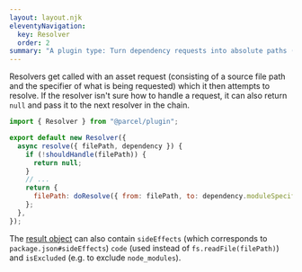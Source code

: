 ```yaml
---
layout: layout.njk
eleventyNavigation:
  key: Resolver
  order: 2
summary: "A plugin type: Turn dependency requests into absolute paths (or exclude them)"
---
```


Resolvers get called with an asset request (consisting of a source file path
and the specifier of what is being requested) which it then attempts to
resolve. If the resolver isn't sure how to handle a request, it can also return
`null` and pass it to the next resolver in the chain.

```js
import { Resolver } from "@parcel/plugin";

export default new Resolver({
  async resolve({ filePath, dependency }) {
    if (!shouldHandle(filePath)) {
      return null;
    }
    // ...
    return {
      filePath: doResolve({ from: filePath, to: dependency.moduleSpecifier }),
    };
  },
});
```

The [result object](/plugin-system/api/#ResolveResult) can also contain `sideEffects` (which corresponds to `package.json#sideEffects`) `code` (used instead of `fs.readFile(filePath)`) and `isExcluded` (e.g. to exclude `node_modules`).
